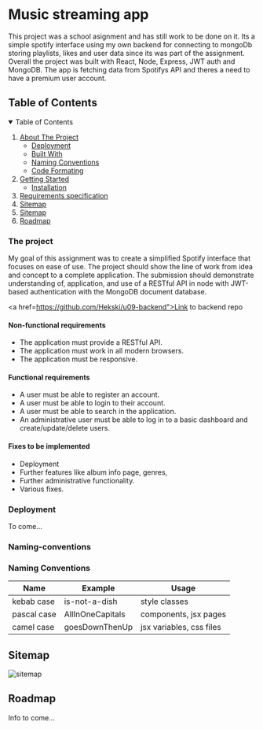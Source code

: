 # Music streaming app

This project was a school asignment and has still work to be done on it. Its a simple spotify interface using my own backend for connecting to mongoDb storing playlists, likes and user data since its was part of the assignment. Overall the project was built with React, Node, Express, JWT auth and MongoDB. The app is fetching data from Spotifys API and theres a need to have a premium user account.

## Table of Contents

<details open="open">
  <summary>Table of Contents</summary>
  <ol>
    <li>
      <a href="#about-the-project">About The Project</a>
      <ul>
      <li><a href="#deployment">Deployment</a></li>
        <li><a href="#built-with">Built With</a></li>
        <li><a href="#naming-conventions">Naming Conventions</a></li>
        <li><a href="#code-conventions">Code Formating</a></li>
      </ul>
    </li>
    <li>
      <a href="#getting-started">Getting Started</a>
      <ul>
        <li><a href="#installation">Installation</a></li>
      </ul>
    </li>
    <li><a href="#requirements-specification">Requirements specification</a></li>
    <li><a href="#sitemap">Sitemap</a></li>
    <li><a href="#images">Sitemap</a></li>
    <li><a href="#roadmap">Roadmap</a></li>
  </ol>
</details>

### The project

My goal of this assignment was to create a simplified Spotify interface that focuses on ease of use. The project should show the line of work from idea and concept to a complete application. The submission should demonstrate understanding of, application, and use of a RESTful API in node with JWT-based authentication with the MongoDB document database.

<a href=https://github.com/Hekski/u09-backend">Link to backend repo</a>

#### Non-functional requirements
* The application must provide a RESTful API.
* The application must work in all modern browsers.
* The application must be responsive.

#### Functional requirements
* A user must be able to register an account.
* A user must be able to login to their account.
* A user must be able to search in the application.
* An administrative user must be able to log in to a basic dashboard and create/update/delete users.

#### Fixes to be implemented
* Deployment
* Further features like album info page, genres, 
* Further administrative functionality.
* Various fixes.

### Deployment

To come...

### Naming-conventions

### Naming Conventions

| Name        | Example          | Usage                             |
| ----------- | ---------------- | --------------------------------- |
| kebab case  | is-not-a-dish    | style classes                     |
| pascal case | AllInOneCapitals | components, jsx pages             |
| camel case  | goesDownThenUp   | jsx variables, css files          |

## Sitemap

<img src="src/assets/img/sitemap.png" alt="sitemap">

## Roadmap

Info to come...
